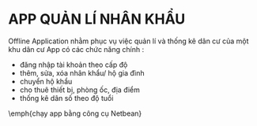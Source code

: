 # APP QUẢN LÍ NHÂN KHẨU
Offline Application nhằm phục vụ việc quản lí và thống kê dân cư của một khu dân cư
App có các chức năng chính :
- đăng nhập tài khoản theo cấp độ
- thêm, sửa, xóa nhân khẩu/ hộ gia đình
- chuyển hộ khẩu
- cho thuê thiết bị, phòng ốc, địa điểm
- thống kê dân số theo độ tuổi

\emph{chạy app bằng công cụ Netbean}  
